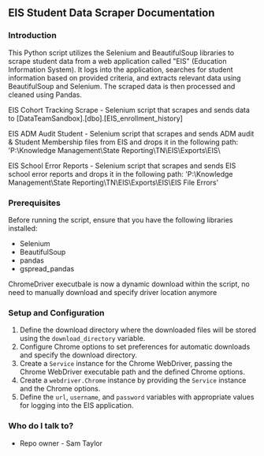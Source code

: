 ## EIS Student Data Scraper Documentation

### Introduction
This Python script utilizes the Selenium and BeautifulSoup libraries to scrape student data from a web application called "EIS" (Education Information System). It logs into the application, searches for student information based on provided criteria, and extracts relevant data using BeautifulSoup and Selenium. The scraped data is then processed and cleaned using Pandas.

EIS Cohort Tracking Scrape - Selenium script that scrapes and sends data to [DataTeamSandbox].[dbo].[EIS_enrollment_history]

EIS ADM Audit Student - Selenium script that scrapes and sends ADM audit & Student Membership files from EIS and drops it in the following path:
'P:\Knowledge Management\State Reporting\TN\EIS\Exports\EIS\ 

EIS School Error Reports - Selenium script that scrapes and sends EIS school error reports  and drops it in the following path:
'P:\Knowledge Management\State Reporting\TN\EIS\Exports\EIS\EIS File Errors'

### Prerequisites
Before running the script, ensure that you have the following libraries installed:

- Selenium
- BeautifulSoup
- pandas
- gspread_pandas

ChromeDriver executbale is now a dynamic download within the script, no need to manually download and specify driver location anymore

### Setup and Configuration
1. Define the download directory where the downloaded files will be stored using the `download_directory` variable.
2. Configure Chrome options to set preferences for automatic downloads and specify the download directory.
3. Create a `Service` instance for the Chrome WebDriver, passing the Chrome WebDriver executable path and the defined Chrome options.
4. Create a `webdriver.Chrome` instance by providing the `Service` instance and the Chrome options.
5. Define the `url`, `username`, and `password` variables with appropriate values for logging into the EIS application.

### Who do I talk to?
- Repo owner - Sam Taylor